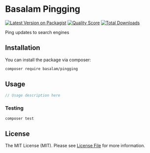 # Basalam Pingging

[![Latest Version on Packagist](https://img.shields.io/packagist/v/basalam/pingging.svg?style=flat-square)](https://packagist.org/packages/basalam/pingging) 
[![Quality Score](https://img.shields.io/scrutinizer/g/basalam/pingging.svg?style=flat-square)](https://scrutinizer-ci.com/g/basalam/pingging)
[![Total Downloads](https://img.shields.io/packagist/dt/basalam/pingging.svg?style=flat-square)](https://packagist.org/packages/basalam/pingging)

Ping updates to search engines

## Installation

You can install the package via composer:

```bash
composer require basalam/pingging
```

## Usage

``` php
// Usage description here
```

### Testing

``` bash
composer test
```

## License

The MIT License (MIT). Please see [License File](LICENSE.md) for more information.
